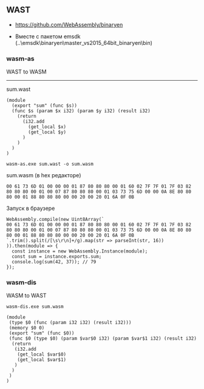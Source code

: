 ## WAST


* https://github.com/WebAssembly/binaryen

* Вместе с пакетом emsdk (..\emsdk\binaryen\master_vs2015_64bit_binaryen\bin)

### wasm-as
WAST to WASM
___



sum.wast
```
(module
  (export "sum" (func $s))
  (func $s (param $x i32) (param $y i32) (result i32)
    (return
      (i32.add
        (get_local $x)
        (get_local $y)
      )
    )
  )
)
```

`wasm-as.exe sum.wast -o sum.wasm`

sum.wasm (в hex редакторе)
```
00 61 73 6D 01 00 00 00 01 87 80 80 80 00 01 60 02 7F 7F 01 7F 03 82 80 80 80 00 01 00 07 87 80 80 80 00 01 03 73 75 6D 00 00 0A 8E 80 80 80 00 01 88 80 80 80 00 00 20 00 20 01 6A 0F 0B
```

Запуск в браузере

```
WebAssembly.compile(new Uint8Array(`
00 61 73 6D 01 00 00 00 01 87 80 80 80 00 01 60 02 7F 7F 01 7F 03 82 80 80 80 00 01 00 07 87 80 80 80 00 01 03 73 75 6D 00 00 0A 8E 80 80 80 00 01 88 80 80 80 00 00 20 00 20 01 6A 0F 0B
`.trim().split(/[\s\r\n]+/g).map(str => parseInt(str, 16))
)).then(module => {
  const instance = new WebAssembly.Instance(module);
  const sum = instance.exports.sum;
  console.log(sum(42, 37)); // 79
});
```

### wasm-dis
WASM to WAST

`wasm-dis.exe sum.wasm`

```
(module
 (type $0 (func (param i32 i32) (result i32)))
 (memory $0 0)
 (export "sum" (func $0))
 (func $0 (type $0) (param $var$0 i32) (param $var$1 i32) (result i32)
  (return
   (i32.add
    (get_local $var$0)
    (get_local $var$1)
   )
  )
 )
)
```
